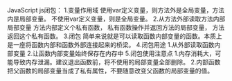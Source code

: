 JavaScript
js闭包：
   1.变量作用域
       使用var定义变量，则方法外是全局变量，方法内是局部变量。
       不使用var定义变量，则是全局变量。
   2.从方法外部读取方法内部局部变量
        方法内部定义个私有函数，
        私有函数操作并返回方法的局部变量，
        方法返回这个私有函数。
   3.闭包
        简单来说就是可以读取函数内部变量的函数。本质上是一座将函数内部和函数外部连接起来的桥梁。
   4.闭包用途
        1.从外部读取函数内部变量
        2.让函数内部变量始终保存在内存中
   5.闭包使用注意点
        1.内存消耗大，可能导致内存泄漏。建议退出函数前，将不使用的局部变量全部删除。
        2.内部函数把父函数的局部变量当成了私有属性，不要随意改变父函数的局部变量的值。
       
   